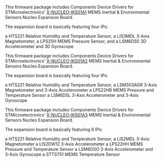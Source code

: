 This firmware package includes Components Device Drivers for STMicroelectronics' [X-NUCLEO-IKS01A1](https://os.mbed.com/teams/ST/code/X_NUCLEO_IKS01A1/) MEMS Inertial & Environmental Sensors Nucleo Expansion Board.

The expansion board is basically featuring four IPs:

a HTS221 Relative Humidity and Temperature Sensor,
a LIS3MDL 3-Axis Magnetometer,
a LPS25H MEMS Pressure Sensor, and
a LSM6DS0 3D Accelerometer and 3D Gyroscope



This firmware package includes Components Device Drivers for STMicroelectronics' [X-NUCLEO-IKS01A2](https://os.mbed.com/teams/ST/code/X_NUCLEO_IKS01A2/) MEMS Inertial & Environmental Sensors Nucleo Expansion Board.

The expansion board is basically featuring four IPs:

a HTS221 Relative Humidity and Temperature Sensor,
a LSM303AGR 3-Axis Magnetometer and 3-Axis Accelerometer
a LPS22HB MEMS Pressure and Temperature Sensor
a LSM6DSL 3-Axis Accelerometer and 3-Axis Gyroscope



This firmware package includes Components Device Drivers for STMicroelectronics' [X-NUCLEO-IKS01A3](https://os.mbed.com/teams/ST/code/X_NUCLEO_IKS01A3/) MEMS Inertial & Environmental Sensors Nucleo Expansion Board.

The expansion board is basically featuring 6 IPs:

a HTS221 Relative Humidity and Temperature Sensor,
a LIS2MDL 3-Axis Magnetometer
a LIS2DW12 3-Axis Accelerometer
a LPS22HH MEMS Pressure and Temperature Sensor
a LSM6DSO 3-Axis Accelerometer and 3-Axis Gyroscope
a STTS751 MEMS Temperature Sensor